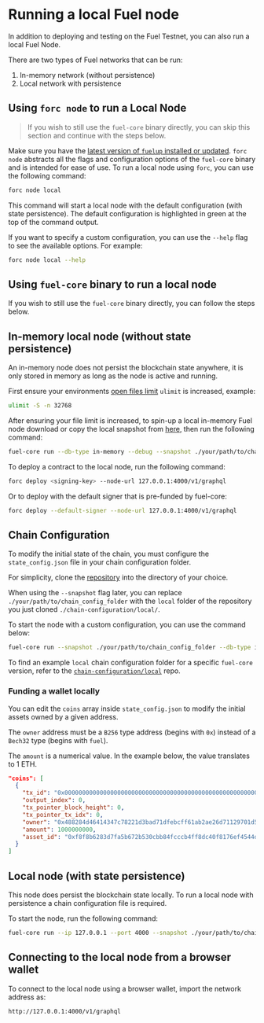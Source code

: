 # Running a local Fuel node

In addition to deploying and testing on the Fuel Testnet, you can also run a local Fuel Node.

There are two types of Fuel networks that can be run:

1. In-memory network (without persistence)
2. Local network with persistence

## Using `forc node` to run a Local Node

> If you wish to still use the `fuel-core` binary directly, you can skip this section and continue with the steps below.

Make sure you have the [latest version of `fuelup` installed or updated](https://docs.fuel.network/guides/contract-quickstart/#installation). `forc node` abstracts all the flags and configuration options of the `fuel-core` binary and is intended for ease of use. To run a local node using `forc`, you can use the following command:

```sh
forc node local
```

This command will start a local node with the default configuration (with state persistence). The default configuration is highlighted in green at the top of the command output.

If you want to specify a custom configuration, you can use the `--help` flag to see the available options. For example:

```sh
forc node local --help
```

## Using `fuel-core` binary to run a local node

If you wish to still use the `fuel-core` binary directly, you can follow the steps below.

## In-memory local node (without state persistence)

An in-memory node does not persist the blockchain state anywhere, it is only stored in memory as long as the node is active and running.

First ensure your environments [open files limit](https://askubuntu.com/questions/162229/how-do-i-increase-the-open-files-limit-for-a-non-root-user) `ulimit` is increased, example:

```sh
ulimit -S -n 32768
```

After ensuring your file limit is increased, to spin-up a local in-memory Fuel node download or copy the local snapshot from [here](https://github.com/FuelLabs/chain-configuration/tree/master/local), then run the following command:

```sh
fuel-core run --db-type in-memory --debug --snapshot ./your/path/to/chain_config_folder
```

To deploy a contract to the local node, run the following command:

```sh
forc deploy <signing-key> --node-url 127.0.0.1:4000/v1/graphql
```

Or to deploy with the default signer that is pre-funded by fuel-core:

```sh
forc deploy --default-signer --node-url 127.0.0.1:4000/v1/graphql
```

## Chain Configuration

To modify the initial state of the chain, you must configure the `state_config.json` file in your chain configuration folder.

For simplicity, clone the [repository](https://github.com/FuelLabs/chain-configuration/tree/master) into the directory of your choice.

When using the `--snapshot` flag later, you can replace `./your/path/to/chain_config_folder` with the `local` folder of the repository you just cloned `./chain-configuration/local/`.

To start the node with a custom configuration, you can use the command below:

```sh
fuel-core run --snapshot ./your/path/to/chain_config_folder --db-type in-memory --debug
```

To find an example `local` chain configuration folder for a specific `fuel-core` version, refer to the [`chain-configuration/local`](https://github.com/FuelLabs/chain-configuration/tree/master/local) repo.

### Funding a wallet locally

You can edit the `coins` array inside `state_config.json` to modify the initial assets owned by a given address.

The `owner` address must be a `B256` type address (begins with `0x`) instead of a `Bech32` type (begins with `fuel`).

The `amount` is a numerical value. In the example below, the value translates to 1 ETH.

```json
"coins": [
  {
    "tx_id": "0x0000000000000000000000000000000000000000000000000000000000000001",
    "output_index": 0,
    "tx_pointer_block_height": 0,
    "tx_pointer_tx_idx": 0,
    "owner": "0x488284d46414347c78221d3bad71dfebcff61ab2ae26d71129701d50796f714d",
    "amount": 1000000000,
    "asset_id": "0xf8f8b6283d7fa5b672b530cbb84fcccb4ff8dc40f8176ef4544ddb1f1952ad07"
  }
]
```

## Local node (with state persistence)

This node does persist the blockchain state locally.
To run a local node with persistence a chain configuration file is required.

To start the node, run the following command:

```sh
fuel-core run --ip 127.0.0.1 --port 4000 --snapshot ./your/path/to/chain_config_folder --db-path ./.fueldb --debug
```

## Connecting to the local node from a browser wallet

To connect to the local node using a browser wallet, import the network address as:

```sh
http://127.0.0.1:4000/v1/graphql
```
